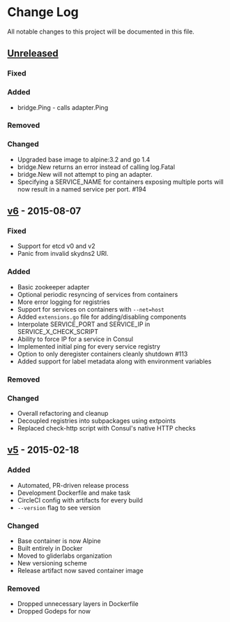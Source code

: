 # Change Log
All notable changes to this project will be documented in this file.

## [Unreleased][unreleased]
### Fixed

### Added
- bridge.Ping - calls adapter.Ping

### Removed

### Changed
- Upgraded base image to alpine:3.2 and go 1.4
- bridge.New returns an error instead of calling log.Fatal
- bridge.New will not attempt to ping an adapter.
- Specifying a SERVICE_NAME for containers exposing multiple ports will now result in a named service per port. #194

## [v6] - 2015-08-07
### Fixed
- Support for etcd v0 and v2
- Panic from invalid skydns2 URI.

### Added
- Basic zookeeper adapter
- Optional periodic resyncing of services from containers
- More error logging for registries
- Support for services on containers with `--net=host`
- Added `extensions.go` file for adding/disabling components
- Interpolate SERVICE_PORT and SERVICE_IP in SERVICE_X_CHECK_SCRIPT
- Ability to force IP for a service in Consul
- Implemented initial ping for every service registry
- Option to only deregister containers cleanly shutdown #113
- Added support for label metadata along with environment variables

### Removed

### Changed
- Overall refactoring and cleanup
- Decoupled registries into subpackages using extpoints
- Replaced check-http script with Consul's native HTTP checks


## [v5] - 2015-02-18
### Added
- Automated, PR-driven release process
- Development Dockerfile and make task
- CircleCI config with artifacts for every build
- `--version` flag to see version

### Changed
- Base container is now Alpine
- Built entirely in Docker
- Moved to gliderlabs organization
- New versioning scheme
- Release artifact now saved container image

### Removed
- Dropped unnecessary layers in Dockerfile
- Dropped Godeps for now


[unreleased]: https://github.com/gliderlabs/registrator/compare/v6...HEAD
[v6]: https://github.com/gliderlabs/registrator/compare/v5...v6
[v5]: https://github.com/gliderlabs/registrator/compare/v0.4.0...v5
